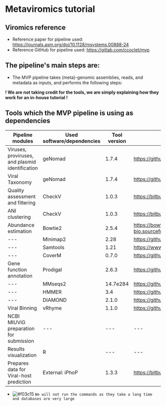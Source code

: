 # Metaviromics tutorial

## Viromics reference
* Reference paper for pipeline used: https://journals.asm.org/doi/10.1128/msystems.00888-24 
* Reference GitHub for pipeline used: https://gitlab.com/ccoclet/mvp 

## The pipeline's main steps are:
* The MVP pipeline takes (meta)-genomic assemblies, reads, and metadata as inputs, and performs the following steps:


**! We are not taking credit for the tools, we are simply explaining how they work for an in-house tutorial !** 

## Tools which the MVP pipeline is using as dependencies

|Pipeline modules | Used software/dependencies | Tool version | Github link |
| --- | --- | --- | --- |
| Viruses, proviruses, and plasmid identification | geNomad | 1.7.4 | https://github.com/apcamargo/genomad  |
| Viral Taxonomy | geNomad | 1.7.4 | https://github.com/apcamargo/genomad |
| Quality assessment and filtering | CheckV | 1.0.3 | https://bitbucket.org/berkeleylab/checkv/src/master/ |
| ANI clustering | CheckV | 1.0.3 | https://bitbucket.org/berkeleylab/checkv/src/master/ |
| Abundance estimation | Bowtie2 | 2.5.4 | https://bowtie-bio.sourceforge.net/bowtie2/index.shtml |
| --- | Minimap2 | 2.28 | https://github.com/lh3/minimap2 |
| --- | Samtools | 1.21 | https://www.htslib.org/ |
| --- | CoverM | 0.7.0 | https://github.com/wwood/CoverM |
| Gene function annotation | Prodigal | 2.6.3 | https://github.com/hyattpd/Prodigal  |
| --- | MMseqs2 | 14.7e284 | https://github.com/soedinglab/MMseqs2  |
| --- | HMMER | 3.4 | https://github.com/EddyRivasLab/hmmer |
| --- | DIAMOND | 2.1.0 | https://github.com/bbuchfink/diamond  |
| Viral Binning | vRhyme | 1.1.0 | https://github.com/AnantharamanLab/vRhyme |
| NCBI MIUViG preparation for submission | --- | --- | --- |
| Results visualization | R | --- | --- |
| Prepares data for Viral-host prediction | External: iPhoP | 1.3.3 | https://bitbucket.org/srouxjgi/iphop/src/main/  |



- ![#f03c15](https://placehold.co/15x15/f03c15/f03c15.png) `We will not run the commands as they take a long time and databases are very large`
